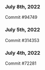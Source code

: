 ### July 8th, 2022

Commit #94749

### July 5th, 2022

Commit #314353


### July 4th, 2022

Commit #72281
